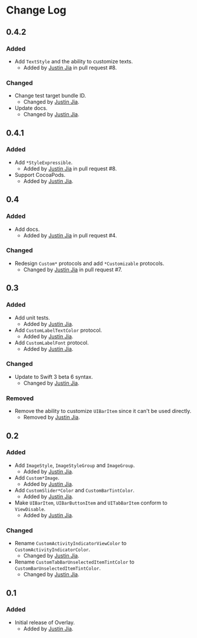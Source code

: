 # Change Log

## 0.4.2

### Added

- Add `TextStyle` and the ability to customize texts.
    - Added by [Justin Jia](http://github.com/JustinJiaDev) in pull request #8.

### Changed

- Change test target bundle ID.
    - Changed by [Justin Jia](http://github.com/JustinJiaDev).
- Update docs.
    - Changed by [Justin Jia](http://github.com/JustinJiaDev).

## 0.4.1

### Added

- Add `*StyleExpressible`.
    - Added by [Justin Jia](http://github.com/JustinJiaDev) in pull request #8.
- Support CocoaPods.
    - Added by [Justin Jia](http://github.com/JustinJiaDev).

## 0.4

### Added

- Add docs.
    - Added by [Justin Jia](http://github.com/JustinJiaDev) in pull request #4.

### Changed

- Redesign `Custom*` protocols and add `*Customizable` protocols.
    - Changed by [Justin Jia](http://github.com/JustinJiaDev) in pull request #7.

## 0.3

### Added

- Add unit tests.
    - Added by [Justin Jia](http://github.com/JustinJiaDev).
- Add `CustomLabelTextColor` protocol.
    - Added by [Justin Jia](http://github.com/JustinJiaDev).
- Add `CustomLabelFont` protocol.
    - Added by [Justin Jia](http://github.com/JustinJiaDev).

### Changed

- Update to Swift 3 beta 6 syntax.
    - Changed by [Justin Jia](http://github.com/JustinJiaDev).

### Removed

- Remove the ability to customize `UIBarItem` since it can't be used directly.
    - Removed by [Justin Jia](http://github.com/JustinJiaDev).

## 0.2

### Added

- Add `ImageStyle`, `ImageStyleGroup` and `ImageGroup`.
    - Added by [Justin Jia](http://github.com/JustinJiaDev).
- Add `Custom*Image`.
    - Added by [Justin Jia](http://github.com/JustinJiaDev).
- Add `CustomSlider*Color` and `CustomBarTintColor`.
    - Added by [Justin Jia](http://github.com/JustinJiaDev).
- Make `UIBarItem`, `UIBarButtonItem` and `UITabBarItem` conform to `ViewDisable`.
    - Added by [Justin Jia](http://github.com/JustinJiaDev).

### Changed

- Rename `CustomActivityIndicatorViewColor` to `CustomActivityIndicatorColor`.
    - Changed by [Justin Jia](http://github.com/JustinJiaDev).
- Rename `CustomTabBarUnselectedItemTintColor` to `CustomBarUnselectedItemTintColor`.
    - Changed by [Justin Jia](http://github.com/JustinJiaDev).

## 0.1

### Added

- Initial release of Overlay.
    - Added by [Justin Jia](http://github.com/JustinJiaDev).
